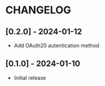 # CHANGELOG

## [0.2.0] - 2024-01-12

- Add OAuth20 autentication method

## [0.1.0] - 2024-01-10

- Initial release
